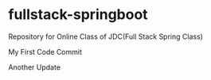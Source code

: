 # fullstack-springboot
Repository for Online Class of JDC(Full Stack Spring Class)

My First Code Commit

Another Update

